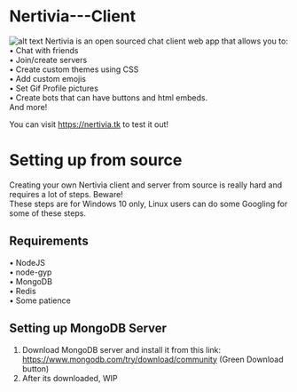 # Nertivia---Client
![alt text](https://raw.githubusercontent.com/supertiger1234/nertivia-desktop-app/master/Preview.png)
Nertivia is an open sourced chat client web app that allows you to:  
• Chat with friends  
• Join/create servers  
• Create custom themes using CSS  
• Add custom emojis  
• Set Gif Profile pictures  
• Create bots that can have buttons and html embeds.  
And more!  

You can visit https://nertivia.tk to test it out!

# Setting up from source
Creating your own Nertivia client and server from source is really hard and requires a lot of steps. Beware!  
These steps are for Windows 10 only, Linux users can do some Googling for some of these steps.

## Requirements
• NodeJS  
• node-gyp  
• MongoDB  
• Redis  
• Some patience  

## Setting up MongoDB Server
1. Download MongoDB server and install it from this link: https://www.mongodb.com/try/download/community (Green Download button)
2. After its downloaded,
WIP
